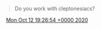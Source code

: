 > Do you work with cleptonesiacs?

<img src="../../media/tweet.ico" width="12" /> [Mon Oct 12 19:26:54 +0000 2020](https://twitter.com/DromerDenker/status/1315735716161347587)